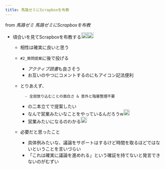 ```yaml
---
title: 馬路ゼミにScrapboxを布教
---
```


from *馬路ゼミ*
*馬路ゼミにScrapboxを布教*

* 頃合いを見てScrapboxを布教する<img src='https://scrapbox.io/api/pages/blu3mo-public/blu3mo/icon' alt='blu3mo.icon' height="19.5"/><img src='https://scrapbox.io/api/pages/blu3mo-public/blu3mo/icon' alt='blu3mo.icon' height="19.5"/>

  * 相性は確実に良いと思う
  
  * `#2_質問提案`に後で投げる
    
    * *アクティブ読書*も良さそう
    * お互いのやつにコメントするのにもアイコン記法便利
  * とりあえず、
    
    ````
      - 全部放り込むことの面白さ & 意外と階層整理不要
    ````
    
    * の二本立てで提案したい
    * なんで営業みたいなことをやっているんだろうw<img src='https://scrapbox.io/api/pages/blu3mo-public/blu3mo/icon' alt='blu3mo.icon' height="19.5"/>
    * 営業みたいになるのわかる<img src='https://scrapbox.io/api/pages/blu3mo-public/takker/icon' alt='takker.icon' height="19.5"/>
  * 必要だと思ったこと
    
    * 具体例みたいな、議論をサポートはするけど時間を取るほどではないということを言いづらい
    * 「これは確実に議論を進めれる」という確証を持てないと発言できないのがむずい
